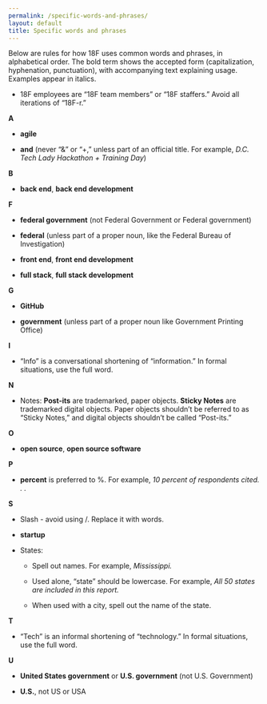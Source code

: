 ```yaml
---
permalink: /specific-words-and-phrases/
layout: default
title: Specific words and phrases
---
```

Below are rules for how 18F uses common words and phrases, in
alphabetical order. The bold term shows the accepted form
(capitalization, hyphenation, punctuation), with accompanying text
explaining usage. Examples appear in italics.

-   18F employees are “18F team members” or “18F staffers.” Avoid all iterations of “18F-r.”

**A**

-   **agile**

-   **and** (never “&” or “+,” unless part of an official title. For example, *D.C. Tech Lady Hackathon + Training Day*)

**B**

-   **back end**, **back end development**

**F**

-   **federal government** (not Federal Government or Federal government)

-   **federal** (unless part of a proper noun, like the Federal Bureau of Investigation)

-   **front end**, **front end development**

-   **full stack**, **full stack development**

**G**

-   **GitHub**

-   **government** (unless part of a proper noun like Government Printing Office)

**I**

-   “Info” is a conversational shortening of “information.” In formal situations, use the full word.

**N**

-   Notes: **Post-its** are trademarked, paper objects. **Sticky Notes** are trademarked digital objects. Paper objects shouldn’t be referred to as “Sticky Notes,” and digital objects shouldn’t be called “Post-its.”

**O**

-   **open source**, **open source software**

**P**

-   **percent** is preferred to %. For example, *10 percent of respondents cited. . .*

**S**

-   Slash - avoid using /. Replace it with words.

-   **startup**

-   States:

    -   Spell out names. For example, *Mississippi.*

    -   Used alone, “state” should be lowercase. For example, *All 50 states are included in this report.*

    -   When used with a city, spell out the name of the state.

**T**

-   “Tech” is an informal shortening of “technology.” In formal situations, use the full word.

**U**

-   **United States government** or **U.S. government** (not U.S. Government)

-   **U.S.**, not US or USA